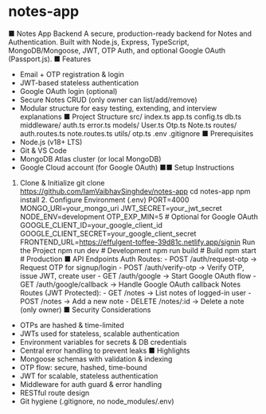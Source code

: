 # notes-app

■ Notes App Backend
A secure, production-ready backend for Notes and Authentication. Built with Node.js, Express,
TypeScript, MongoDB/Mongoose, JWT, OTP Auth, and optional Google OAuth (Passport.js).
■ Features
- Email + OTP registration & login
- JWT-based stateless authentication
- Google OAuth login (optional)
- Secure Notes CRUD (only owner can list/add/remove)
- Modular structure for easy testing, extending, and interview explanations
■ Project Structure
src/ index.ts app.ts config.ts db.ts middleware/ auth.ts error.ts models/ User.ts Otp.ts Note.ts routes/
auth.routes.ts note.routes.ts utils/ otp.ts .env .gitignore
■ Prerequisites
- Node.js (v18+ LTS)
- Git & VS Code
- MongoDB Atlas cluster (or local MongoDB)
- Google Cloud account (for Google OAuth)
■■ Setup Instructions
1. Clone & Initialize git clone https://github.com/IamVaibhavSinghdev/notes-app cd notes-app npm
install 2. Configure Environment (.env) PORT=4000 MONGO_URI=your_mongo_uri
JWT_SECRET=your_jwt_secret NODE_ENV=development OTP_EXP_MIN=5 # Optional for Google
OAuth GOOGLE_CLIENT_ID=your_google_client_id
GOOGLE_CLIENT_SECRET=your_google_client_secret FRONTEND_URL=https://effulgent-toffee-39d81c.netlify.app/signin
Run the Project npm run dev # Development npm run build # Build npm start # Production
■ API Endpoints
Auth Routes: - POST /auth/request-otp → Request OTP for signup/login - POST /auth/verify-otp →
Verify OTP, issue JWT, create user - GET /auth/google → Start Google OAuth flow - GET
/auth/google/callback → Handle Google OAuth callback Notes Routes (JWT Protected): - GET /notes
→ List notes of logged-in user - POST /notes → Add a new note - DELETE /notes/:id → Delete a note
(only owner)
■ Security Considerations
- OTPs are hashed & time-limited
- JWTs used for stateless, scalable authentication
- Environment variables for secrets & DB credentials
- Central error handling to prevent leaks
■ Highlights
- Mongoose schemas with validation & indexing
- OTP flow: secure, hashed, time-bound
- JWT for scalable, stateless authentication
- Middleware for auth guard & error handling
- RESTful route design
- Git hygiene (.gitignore, no node_modules/.env)
  
